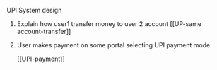 UPI System design

1. Explain how user1 transfer money to user 2 account
		[[UP-same account-transfer]]
	
1. User makes payment on some portal selecting UPI payment mode
		
      [[UPI-payment]]



